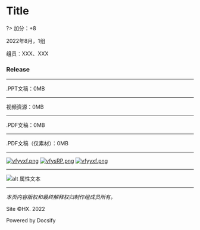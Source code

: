 # Title

?> 加分：+8

2022年8月，1组

组员：XXX、XXX

### Release

----

.PPT文稿：0MB

----

视频资源：0MB

----

.PDF文稿：0MB

----

.PDF文稿（仅素材）：0MB

- - - -

[![vfyyxf.png](https://c6.03hx.xyz/Files/Pics/View-Blue.svg)](https://baidu.com)
[![vfysRP.png](https://codesandbox.io/static/img/play-codesandbox.svg)](https://baidu.com)
[![vfyyxf.png](https://c6.03hx.xyz/Files/Pics/Download-Blue.svg)](https://baidu.com)

- - - -

![alt 属性文本](https://s1.ax1x.com/2022/08/29/vfyHMT.jpg)

- - - -

_本页内容版权和最终解释权归制作组成员所有。_

Site ©HX. 2022

Powered by Docsify
